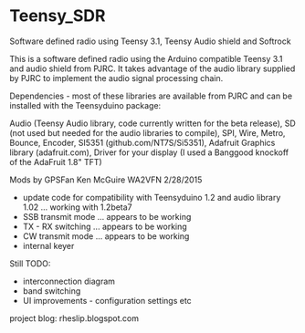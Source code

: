 # Teensy_SDR
Software defined radio using Teensy 3.1, Teensy Audio shield and Softrock

This is a software defined radio using the Arduino compatible Teensy 3.1 and audio shield from PJRC. 
It takes advantage of the audio library supplied by PJRC to implement the audio signal processing chain.

Dependencies - most of these libraries are available from PJRC and can be installed with the Teensyduino package:

Audio (Teensy Audio library, code currently written for the beta release),
SD (not used but needed for the audio libraries to compile),
SPI,
Wire,
Metro,
Bounce,
Encoder,
SI5351 (github.com/NT7S/Si5351),
Adafruit Graphics library (adafruit.com),
Driver for your display (I used a Banggood knockoff of the AdaFruit 1.8" TFT)


Mods by GPSFan   Ken McGuire  WA2VFN  2/28/2015

- update code for compatibility with Teensyduino 1.2 and audio library 1.02 ... working with 1.2beta7
- SSB transmit mode ... appears to be working
- TX - RX  switching ... appears to be working
- CW transmit mode ... appears to be working
- internal keyer

Still TODO:

- interconnection diagram
- band switching
- UI improvements - configuration settings etc

project blog: rheslip.blogspot.com

